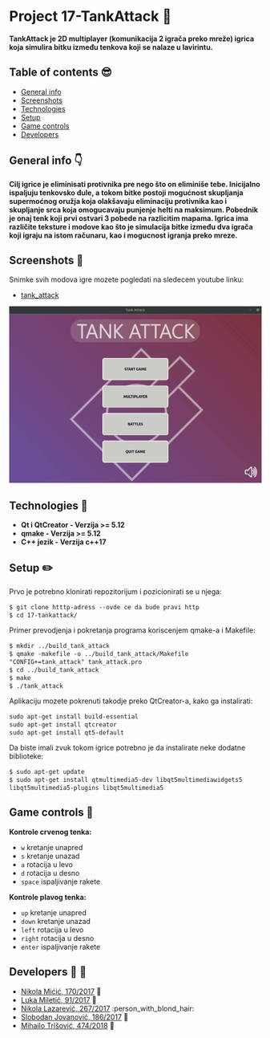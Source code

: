 # Project 17-TankAttack :memo: 	

**TankAttack je 2D multiplayer (komunikacija 2 igrača preko mreže) igrica koja simulira bitku između tenkova koji se nalaze u lavirintu.**  

## Table of contents :sunglasses:	
* [General info](#general-info-point_down)
* [Screenshots](#screenshots-dart)
* [Technologies](#technologies-wrench)
* [Setup](#setup-pencil2)
* [Game controls](#game-controls-selfie)
* [Developers](#developers-punch-muscle)

## General info :point_down:
**Cilj igrice je eliminisati protivnika pre nego što on eliminiše tebe.
Inicijalno ispaljuju tenkovsko đule, a tokom bitke postoji mogućnost skupljanja supermoćnog oružja koja olakšavaju eliminaciju protivnika kao i skupljanje srca koja omogucavaju punjenje helti na maksimum.
Pobednik je onaj tenk koji prvi ostvari 3 pobede na razlicitim mapama.
Igrica ima različite teksture i modove kao što je simulacija bitke između dva igrača koji igraju na istom računaru, kao i mogucnost igranja preko mreze.**

## Screenshots :dart:
Snimke svih modova igre mozete pogledati na sledecem youtube linku:
* [tank_attack](https://www.youtube.com/playlist?list=PLzcUic-tf2LSq8aBPbCxmtnR_erb_Fu7O)

![Example screenshot](./screenshots/tank_attack_final_gif.gif)

## Technologies :wrench:
- **Qt i QtCreator - Verzija >= 5.12**
- **qmake - Verzija >= 5.12**
- **C++ jezik - Verzija c++17**

## Setup :pencil2:
Prvo je potrebno klonirati repozitorijum i pozicionirati se u njega:
```
$ git clone htttp-adress --ovde ce da bude pravi http
$ cd 17-tankattack/
```

Primer prevodjenja i pokretanja programa koriscenjem qmake-a i Makefile:
``` 
$ mkdir ../build_tank_attack
$ qmake -makefile -o ../build_tank_attack/Makefile "CONFIG+=tank_attack" tank_attack.pro
$ cd ../build_tank_attack
$ make 
$ ./tank_attack
```
Aplikaciju mozete pokrenuti takodje preko QtCreator-a, kako ga instalirati:
```
sudo apt-get install build-essential
sudo apt-get install qtcreator
sudo apt-get install qt5-default
```
Da biste imali zvuk tokom igrice potrebno je da instalirate neke dodatne biblioteke:
```
$ sudo apt-get update
$ sudo apt-get install qtmultimedia5-dev libqt5multimediawidgets5 libqt5multimedia5-plugins libqt5multimedia5
```

## Game controls :selfie:
**Kontrole crvenog tenka:**       
- ```w``` kretanje unapred
- ```s``` kretanje unazad
- ```a``` rotacija u levo
- ```d``` rotacija u desno
- ```space``` ispaljivanje rakete

**Kontrole plavog tenka:**       
- ```up``` kretanje unapred
- ```down``` kretanje unazad
- ```left``` rotacija u levo
- ```right``` rotacija u desno
- ```enter``` ispaljivanje rakete

## Developers :punch: :muscle:

- [Nikola Mićić, 170/2017](https://gitlab.com/nikolamicic) :boy:
- [Luka Miletić, 91/2017](https://gitlab.com/lukamileticc) :man:
- [Nikola Lazarević, 267/2017](https://gitlab.com/_nikolalazarevic) :person_with_blond_hair:
- [Slobodan Jovanović, 186/2017](https://gitlab.com/Sloba98) :man_with_gua_pi_mao:
- [Mihailo Trišović, 474/2018](https://gitlab.com/mihailotrisovic) :baby:
